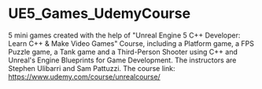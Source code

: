 # UE5_Games_UdemyCourse
5 mini games created with the help of "Unreal Engine 5 C++ Developer: Learn C++ & Make Video Games" Course, including a Platform game, a FPS Puzzle game, a Tank game and a Third-Person Shooter using C++ and Unreal's Engine Blueprints for Game Development.
The instructors are Stephen Ulibarri and Sam Pattuzzi.
The course link: https://www.udemy.com/course/unrealcourse/
